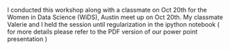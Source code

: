 I conducted this workshop along with a classmate on Oct 20th for the Women in Data Science (WiDS), Austin meet up on Oct 20th. My classmate Valerie and I held the session until regularization in the ipython notebook ( for more details please refer to the PDF version of our power point presentation )
